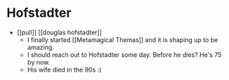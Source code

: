 # Hofstadter

- [[pull]] [[douglas hofstadter]]
  - I finally started [[Metamagical Themas]] and it is shaping up to be amazing.
  - I should reach out to Hofstadter some day. Before he dies? He's 75 by now.
  - His wife died in the 90s :(
